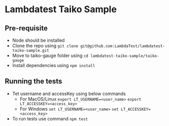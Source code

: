 # Lambdatest Taiko Sample

## Pre-requisite
- Node should be installed
- Clone the repo using `git clone git@github.com:LambdaTest/lambdatest-taiko-sample.git`
- Move to taiko-gauge folder using `cd lambdatest-taiko-sample/taiko-gauge`
- Install dependencies using `npm install`

## Running the tests
- Tet username and accessKey using below commands
    - For MacOS/Linux
        `export LT_USERNAME=<user_name>`
        `export LT_ACCESSKEY=<access_key>`
    - For Windows
        `set LT_USERNAME=<user_name>`
        `set LT_ACCESSKEY=<access_key>`
- To run tests use command `npm test`
